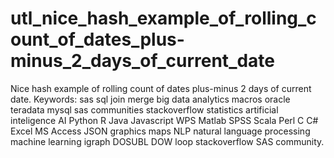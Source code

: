 # utl_nice_hash_example_of_rolling_count_of_dates_plus-minus_2_days_of_current_date
Nice hash example of rolling count of dates plus-minus 2 days of current date. Keywords: sas sql join merge big data analytics macros oracle teradata mysql sas communities stackoverflow statistics artificial inteligence AI Python R Java Javascript WPS Matlab SPSS Scala Perl C C# Excel MS Access JSON graphics maps NLP natural language processing machine learning igraph DOSUBL DOW loop stackoverflow SAS community.
